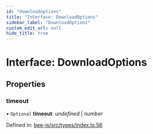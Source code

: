 ```yaml
---
id: "downloadoptions"
title: "Interface: DownloadOptions"
sidebar_label: "DownloadOptions"
custom_edit_url: null
hide_title: true
---
```


# Interface: DownloadOptions

## Properties

### timeout

• `Optional` **timeout**: *undefined* \| *number*

Defined in: [bee-js/src/types/index.ts:56](https://github.com/ethersphere/bee-js/blob/7260ee1/src/types/index.ts#L56)
